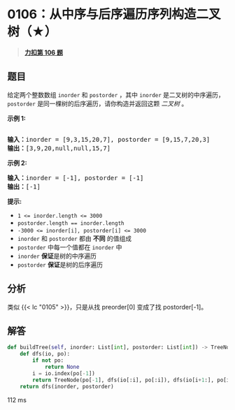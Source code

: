 # 0106：从中序与后序遍历序列构造二叉树（★）


> <u>**[力扣第 106 题](https://leetcode.cn/problems/construct-binary-tree-from-inorder-and-postorder-traversal/)**</u>

## 题目

<p>给定两个整数数组 <code>inorder</code> 和 <code>postorder</code> ，其中 <code>inorder</code> 是二叉树的中序遍历， <code>postorder</code> 是同一棵树的后序遍历，请你构造并返回这颗 <em>二叉树</em> 。</p>



<p><strong>示例 1:</strong></p>
<img alt="" src="https://assets.leetcode.com/uploads/2021/02/19/tree.jpg" />
<pre>
<b>输入：</b>inorder = [9,3,15,20,7], postorder = [9,15,7,20,3]
<b>输出：</b>[3,9,20,null,null,15,7]
</pre>

<p><strong>示例 2:</strong></p>

<pre>
<b>输入：</b>inorder = [-1], postorder = [-1]
<b>输出：</b>[-1]
</pre>



<p><strong>提示:</strong></p>

<ul>
<li><code>1 &lt;= inorder.length &lt;= 3000</code></li>
<li><code>postorder.length == inorder.length</code></li>
<li><code>-3000 &lt;= inorder[i], postorder[i] &lt;= 3000</code></li>
<li><code>inorder</code> 和 <code>postorder</code> 都由 <strong>不同</strong> 的值组成</li>
<li><code>postorder</code> 中每一个值都在 <code>inorder</code> 中</li>
<li><code>inorder</code> <strong>保证</strong>是树的中序遍历</li>
<li><code>postorder</code> <strong>保证</strong>是树的后序遍历</li>
</ul>


## 分析

类似 {{< lc "0105" >}}，只是从找 preorder[0] 变成了找 postorder[-1]。

## 解答

```python
def buildTree(self, inorder: List[int], postorder: List[int]) -> TreeNode:
    def dfs(io, po):
        if not po:
            return None
        i = io.index(po[-1])
        return TreeNode(po[-1], dfs(io[:i], po[:i]), dfs(io[i+1:], po[i:-1]))
    return dfs(inorder, postorder)
```
112 ms
